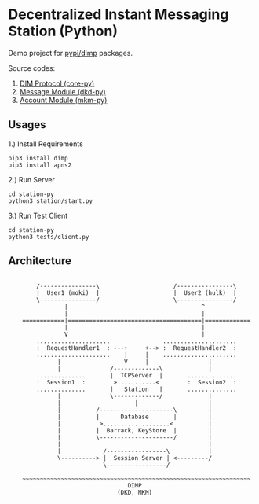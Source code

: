 # Decentralized Instant Messaging Station (Python)

Demo project for [pypi/dimp](https://pypi.org/project/dimp/) packages.

Source codes:

1. [DIM Protocol (core-py)](https://github.com/dimchat/core-py)
2. [Message Module (dkd-py)](https://github.com/dimchat/dkd-py)
3. [Account Module (mkm-py)](https://github.com/dimchat/mkm-py)

## Usages

1.) Install Requirements

```
pip3 install dimp
pip3 install apns2
```

2.) Run Server

```
cd station-py
python3 station/start.py 
```

3.) Run Test Client

```
cd station-py
python3 tests/client.py
```

## Architecture

```

        /----------------\                     /----------------\
        |  User1 (moki)  |                     |  User2 (hulk)  |
        \----------------/                     \----------------/
                |                                      ^
                |                                      |
    ============|======================================|=============
                |                                      |
                V                                      |
        .....................               .....................
        :  RequestHandler1  : ---+     +--> :  RequestHandler2  :
        .....................    |     |    .....................
              |                  V     |                 |
              |              /-------------\             |
        ..............       |  TCPServer  |       ..............
        :  Session1  :        >...........<        :  Session2  :
        ..............       |   Station   |       ..............
              |              \-------------/             |
              |                     |                    |
              |          /---------------------\         |
              |          |      Database       |         |
              |           >...................<          |
              |          |  Barrack, KeyStore  |         |
              |          \---------------------/         |
              |                                          |
              |            /-----------------\           |
              \----------> |  Session Server | <---------/
                           \-----------------/
    
    ~~~~~~~~~~~~~~~~~~~~~~~~~~~~~~~~~~~~~~~~~~~~~~~~~~~~~~~~~~~~~~~~~
                                  DIMP
                               (DKD, MKM)
    
```
